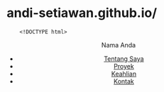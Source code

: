 # andi-setiawan.github.io/
        <!DOCTYPE html>
<html lang="en">
<head>
    <meta charset="UTF-8">
    <meta name="viewport" content="width=device-width, initial-scale=1.0">
    <title>Nama Anda | Portofolio Pengembang</title>
    <link rel="stylesheet" href="css/style.css">
    <link rel="stylesheet" href="https://cdnjs.cloudflare.com/ajax/libs/font-awesome/6.0.0-beta3/css/all.min.css">
</head>
<body>
    <header>
        <nav>
            <div class="logo">Nama Anda</div>
            <ul>
                <li><a href="#about">Tentang Saya</a></li>
                <li><a href="#projects">Proyek</a></li>
                <li><a href="#skills">Keahlian</a></li>
                <li><a href="#contact">Kontak</a></li>
    
